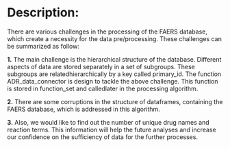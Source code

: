 

# Description:

There are various challenges in the processing of the FAERS database, which create a necessity for the data pre/processing.
These challenges can be summarized as follow:


**1.** The main challenge is the hierarchical structure of the database. Different aspects of data are stored separately in a set of subgroups. These subgroups are relatedhierarchically by a key called primary_id. The function ADR_data_connector is design to tackle the above challenge. This function is stored in function_set and calledlater in the processing algorithm.


**2.** There are some corruptions in the structure of dataframes, containing the FAERS database, which is addressed in this algorithm.


**3.** Also, we would like to find out the number of unique drug names and reaction terms.
This information will help the future analyses and increase our confidence on the sufficiency of data for the further processes.
